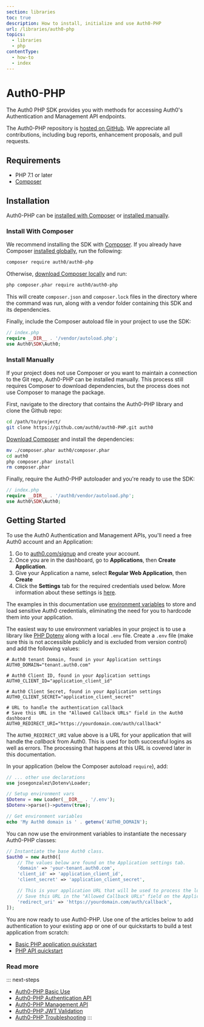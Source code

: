 ```yaml
---
section: libraries
toc: true
description: How to install, initialize and use Auth0-PHP
url: /libraries/auth0-php
topics:
  - libraries
  - php
contentType:
  - how-to
  - index
---
```

# Auth0-PHP

The Auth0 PHP SDK provides you with methods for accessing Auth0's Authentication and Management API endpoints.

The Auth0-PHP repository is [hosted on GitHub](https://github.com/auth0/auth0-PHP). We appreciate all contributions, including bug reports, enhancement proposals, and pull requests.

## Requirements

- PHP 7.1 or later
- [Composer](https://getcomposer.org/doc/00-intro.md)

## Installation

Auth0-PHP can be [installed with Composer](#install-with-composer) or [installed manually](#install-manually).

### Install With Composer

We recommend installing the SDK with [Composer](https://getcomposer.org/). If you already have Composer [installed globally](https://getcomposer.org/doc/00-intro.md#globally), run the following:

```bash
composer require auth0/auth0-php
```

Otherwise, [download Composer locally](https://getcomposer.org/doc/00-intro.md#locally) and run:

```bash
php composer.phar require auth0/auth0-php
```

This will create `composer.json` and `composer.lock` files in the directory where the command was run, along with a vendor folder containing this SDK and its dependencies.

Finally, include the Composer autoload file in your project to use the SDK:

```php
// index.php
require __DIR__ . '/vendor/autoload.php';
use Auth0\SDK\Auth0;
```

### Install Manually

If your project does not use Composer or you want to maintain a connection to the Git repo, Auth0-PHP can be installed manually. This process still requires Composer to download dependencies, but the process does not use Composer to manage the package.

First, navigate to the directory that contains the Auth0-PHP library and clone the Github repo:

```bash
cd /path/to/project/
git clone https://github.com/auth0/auth0-PHP.git auth0
```

[Download Composer](https://getcomposer.org/download/) and install the dependencies:

```bash
mv ./composer.phar auth0/composer.phar
cd auth0
php composer.phar install
rm composer.phar
```

Finally, require the Auth0-PHP autoloader and you're ready to use the SDK:

```php
// index.php
require __DIR__ . '/auth0/vendor/autoload.php';
use Auth0\SDK\Auth0;
```

## Getting Started

To use the Auth0 Authentication and Management APIs, you'll need a free Auth0 account and an Application:

1. Go to [auth0.com/signup](https://auth0.com/signup) and create your account.
2. Once you are in the dashboard, go to **Applications**, then **Create Application**.
3. Give your Application a name, select **Regular Web Application**, then **Create**
4. Click the **Settings** tab for the required credentials used below. More information about these settings is [here](/dashboard/reference/settings-application).

The examples in this documentation use [environment variables](https://secure.php.net/manual/en/reserved.variables.environment.php) to store and load sensitive Auth0 credentials, eliminating the need for you to hardcode them into your application.

The easiest way to use environment variables in your project is to use a library like [PHP Dotenv](https://github.com/josegonzalez/php-dotenv) along with a local `.env` file. Create a `.env` file (make sure this is not accessible publicly and is excluded from version control) and add the following values:

```
# Auth0 tenant Domain, found in your Application settings
AUTH0_DOMAIN="tenant.auth0.com"

# Auth0 Client ID, found in your Application settings
AUTH0_CLIENT_ID="application_client_id"

# Auth0 Client Secret, found in your Application settings
AUTH0_CLIENT_SECRET="application_client_secret"

# URL to handle the authentication callback
# Save this URL in the "Allowed Callback URLs" field in the Auth0 dashboard
AUTH0_REDIRECT_URI="https://yourdomain.com/auth/callback"
```

The `AUTH0_REDIRECT_URI` value above is a URL for your application that will handle the <dfn data-key="callback">callback</dfn> from Auth0. This is used for both successful logins as well as errors. The processing that happens at this URL is covered later in this documentation.

In your application (below the Composer autoload `require`), add:

```php
// ... other use declarations
use josegonzalez\Dotenv\Loader;

// Setup environment vars
$Dotenv = new Loader(__DIR__ . '/.env');
$Dotenv->parse()->putenv(true);

// Get environment variables
echo 'My Auth0 domain is ' . getenv('AUTH0_DOMAIN');
```

You can now use the environment variables to instantiate the necessary Auth0-PHP classes:

```php
// Instantiate the base Auth0 class.
$auth0 = new Auth0([
    // The values below are found on the Application settings tab.
    'domain' => 'your-tenant.auth0.com',
    'client_id' => 'application_client_id',
    'client_secret' => 'application_client_secret',

    // This is your application URL that will be used to process the login.
    // Save this URL in the "Allowed Callback URLs" field on the Application settings tab
    'redirect_uri' => 'https://yourdomain.com/auth/callback',
]);
```

You are now ready to use Auth0-PHP. Use one of the articles below to add authentication to your existing app or one of our quickstarts to build a test application from scratch:

* [Basic PHP application quickstart](/quickstart/webapp/php/)
* [PHP API quickstart](/quickstart/backend/php/)

### Read more

::: next-steps
* [Auth0-PHP Basic Use](/libraries/auth0-php/basic-use)
* [Auth0-PHP Authentication API](/libraries/auth0-php/authentication-api)
* [Auth0-PHP Management API](/libraries/auth0-php/management-api)
* [Auth0-PHP JWT Validation](/libraries/auth0-php/jwt-validation)
* [Auth0-PHP Troubleshooting](/libraries/auth0-php/troubleshooting)
:::
